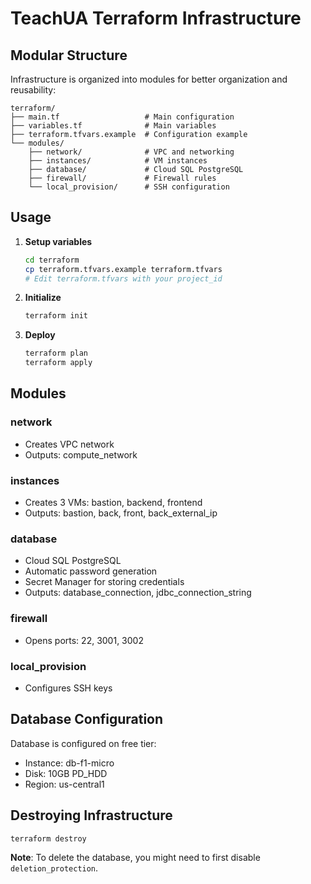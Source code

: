 # TeachUA Terraform Infrastructure

## Modular Structure

Infrastructure is organized into modules for better organization and reusability:

```
terraform/
├── main.tf                   # Main configuration
├── variables.tf              # Main variables
├── terraform.tfvars.example  # Configuration example
└── modules/
    ├── network/              # VPC and networking
    ├── instances/            # VM instances
    ├── database/             # Cloud SQL PostgreSQL
    ├── firewall/             # Firewall rules
    └── local_provision/      # SSH configuration
```

## Usage

1. **Setup variables**
   ```bash
   cd terraform
   cp terraform.tfvars.example terraform.tfvars
   # Edit terraform.tfvars with your project_id
   ```

2. **Initialize**
   ```bash
   terraform init
   ```

3. **Deploy**
   ```bash
   terraform plan
   terraform apply
   ```

## Modules

### network
- Creates VPC network
- Outputs: compute_network

### instances
- Creates 3 VMs: bastion, backend, frontend
- Outputs: bastion, back, front, back_external_ip

### database
- Cloud SQL PostgreSQL
- Automatic password generation
- Secret Manager for storing credentials
- Outputs: database_connection, jdbc_connection_string

### firewall
- Opens ports: 22, 3001, 3002

### local_provision
- Configures SSH keys

## Database Configuration

Database is configured on free tier:
- Instance: db-f1-micro
- Disk: 10GB PD_HDD
- Region: us-central1

## Destroying Infrastructure

```bash
terraform destroy
```

**Note**: To delete the database, you might need to first disable `deletion_protection`. 
